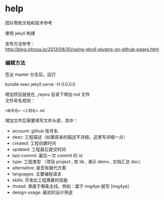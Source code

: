 # help
团队帮助文档和技术参考

使用 jekyll 构建

发布方法参考：  
http://blog.nitrous.io/2013/08/30/using-jekyll-plugins-on-github-pages.html

### 编辑方法

签出 master 分支后，运行

bundle exec jekyll serve -H 0.0.0.0

增加项目就是在 _repos 目录下增加 md 文件  
文件命名规则：

```
<账号名>-<工程名>.md
```

增加文件后需要填写文件头部，其中：

- account: github 账号名
- desc: 工程描述（如果原来的描述不详细，这里写详细一点）
- created: 工程创建时间
- updated: 工程最后提交时间
- last-commit: 最后一次 commit 的 id
- type: 工程类型 （项目 project , 库 lib , 演示 demo , 文档汇总 doc）
- alternative: 是否有替代方案
- languages: 主要编程语言
- skills: 开发此工程需要的技能
- thread: 隶属于哪条主线，例如：属于 img4ye 就写 [img4ye]
- design-usage: 最初的设计用途